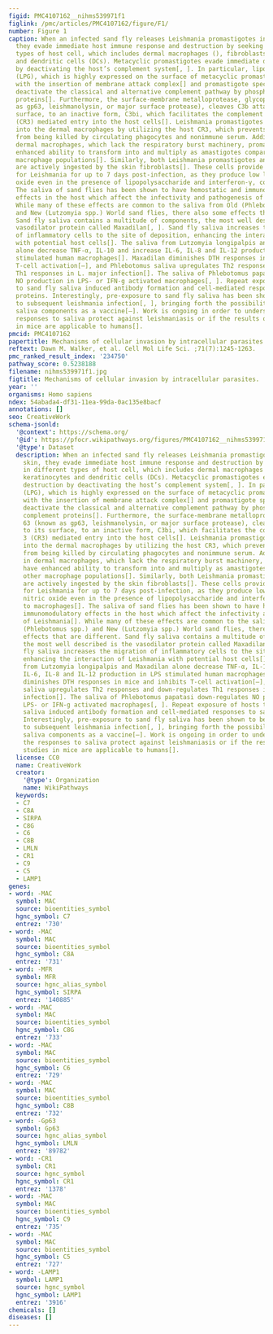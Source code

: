 ```yaml
---
figid: PMC4107162__nihms539971f1
figlink: /pmc/articles/PMC4107162/figure/F1/
number: Figure 1
caption: When an infected sand fly releases Leishmania promastigotes into the skin,
  they evade immediate host immune response and destruction by seeking refuge in different
  types of host cell, which includes dermal macrophages (), fibroblasts, keratinocytes
  and dendritic cells (DCs). Metacyclic promastigotes evade immediate destruction
  by deactivating the host’s complement system[, ]. In particular, lipophosphoglycan
  (LPG), which is highly expressed on the surface of metacyclic promastigotes, interferes
  with the insertion of membrane attack complex[] and promastigote specific kinases
  deactivate the classical and alternative complement pathway by phosphorylating complement
  proteins[]. Furthermore, the surface-membrane metalloprotease, glycoprotein 63 (known
  as gp63, leishmanolysin, or major surface protease), cleaves C3b attached to its
  surface, to an inactive form, C3bi, which facilitates the complement receptor 3
  (CR3) mediated entry into the host cells[]. Leishmania promastigotes gain entry
  into the dermal macrophages by utilizing the host CR3, which prevents the parasites
  from being killed by circulating phagocytes and nonimmune serum. Additionally, in
  dermal macrophages, which lack the respiratory burst machinery, promastigotes have
  enhanced ability to transform into and multiply as amastigotes compared to other
  macrophage populations[]. Similarly, both Leishmania promastigotes and amastigotes
  are actively ingested by the skin fibroblasts[]. These cells provide a safe environment
  for Leishmania for up to 7 days post-infection, as they produce low levels of nitric
  oxide even in the presence of lipopolysaccharide and interferon-γ, compared to macrophages[].
  The saliva of sand flies has been shown to have hemostatic and immunomodulatory
  effects in the host which affect the infectivity and pathogenesis of Leishmania[].
  While many of these effects are common to the saliva from Old (Phlebotomus spp.)
  and New (Lutzomyia spp.) World sand flies, there also some effects that are different.
  Sand fly saliva contains a multitude of components, the most well described is the
  vasodilator protein called Maxadilan[, ]. Sand fly saliva increases the migration
  of inflammatory cells to the site of deposition, enhancing the interaction of Leishmania
  with potential host cells[]. The saliva from Lutzomyia longipalpis and Maxadilan
  alone decrease TNF-α, IL-10 and increase IL-6, IL-8 and IL-12 production in LPS
  stimulated human macrophages[]. Maxadilan diminishes DTH responses in mice and inhibits
  T-cell activation[–], and Phlebotomus saliva upregulates Th2 responses and down-regulates
  Th1 responses in L. major infection[]. The saliva of Phlebotomus papatasi down-regulates
  NO production in LPS- or IFN-g activated macrophages[, ]. Repeat exposure of hosts
  to sand fly saliva induced antibody formation and cell-mediated responses to saliva
  proteins. Interestingly, pre-exposure to sand fly saliva has been shown to be protective
  to subsequent leishmania infection[, ], bringing forth the possibility is using
  saliva components as a vaccine[–]. Work is ongoing in order to understand how the
  responses to saliva protect against leishmaniasis or if the results of these studies
  in mice are applicable to humans[].
pmcid: PMC4107162
papertitle: Mechanisms of cellular invasion by intracellular parasites.
reftext: Dawn M. Walker, et al. Cell Mol Life Sci. ;71(7):1245-1263.
pmc_ranked_result_index: '234750'
pathway_score: 0.5238188
filename: nihms539971f1.jpg
figtitle: Mechanisms of cellular invasion by intracellular parasites.
year: ''
organisms: Homo sapiens
ndex: 54abada4-df31-11ea-99da-0ac135e8bacf
annotations: []
seo: CreativeWork
schema-jsonld:
  '@context': https://schema.org/
  '@id': https://pfocr.wikipathways.org/figures/PMC4107162__nihms539971f1.html
  '@type': Dataset
  description: When an infected sand fly releases Leishmania promastigotes into the
    skin, they evade immediate host immune response and destruction by seeking refuge
    in different types of host cell, which includes dermal macrophages (), fibroblasts,
    keratinocytes and dendritic cells (DCs). Metacyclic promastigotes evade immediate
    destruction by deactivating the host’s complement system[, ]. In particular, lipophosphoglycan
    (LPG), which is highly expressed on the surface of metacyclic promastigotes, interferes
    with the insertion of membrane attack complex[] and promastigote specific kinases
    deactivate the classical and alternative complement pathway by phosphorylating
    complement proteins[]. Furthermore, the surface-membrane metalloprotease, glycoprotein
    63 (known as gp63, leishmanolysin, or major surface protease), cleaves C3b attached
    to its surface, to an inactive form, C3bi, which facilitates the complement receptor
    3 (CR3) mediated entry into the host cells[]. Leishmania promastigotes gain entry
    into the dermal macrophages by utilizing the host CR3, which prevents the parasites
    from being killed by circulating phagocytes and nonimmune serum. Additionally,
    in dermal macrophages, which lack the respiratory burst machinery, promastigotes
    have enhanced ability to transform into and multiply as amastigotes compared to
    other macrophage populations[]. Similarly, both Leishmania promastigotes and amastigotes
    are actively ingested by the skin fibroblasts[]. These cells provide a safe environment
    for Leishmania for up to 7 days post-infection, as they produce low levels of
    nitric oxide even in the presence of lipopolysaccharide and interferon-γ, compared
    to macrophages[]. The saliva of sand flies has been shown to have hemostatic and
    immunomodulatory effects in the host which affect the infectivity and pathogenesis
    of Leishmania[]. While many of these effects are common to the saliva from Old
    (Phlebotomus spp.) and New (Lutzomyia spp.) World sand flies, there also some
    effects that are different. Sand fly saliva contains a multitude of components,
    the most well described is the vasodilator protein called Maxadilan[, ]. Sand
    fly saliva increases the migration of inflammatory cells to the site of deposition,
    enhancing the interaction of Leishmania with potential host cells[]. The saliva
    from Lutzomyia longipalpis and Maxadilan alone decrease TNF-α, IL-10 and increase
    IL-6, IL-8 and IL-12 production in LPS stimulated human macrophages[]. Maxadilan
    diminishes DTH responses in mice and inhibits T-cell activation[–], and Phlebotomus
    saliva upregulates Th2 responses and down-regulates Th1 responses in L. major
    infection[]. The saliva of Phlebotomus papatasi down-regulates NO production in
    LPS- or IFN-g activated macrophages[, ]. Repeat exposure of hosts to sand fly
    saliva induced antibody formation and cell-mediated responses to saliva proteins.
    Interestingly, pre-exposure to sand fly saliva has been shown to be protective
    to subsequent leishmania infection[, ], bringing forth the possibility is using
    saliva components as a vaccine[–]. Work is ongoing in order to understand how
    the responses to saliva protect against leishmaniasis or if the results of these
    studies in mice are applicable to humans[].
  license: CC0
  name: CreativeWork
  creator:
    '@type': Organization
    name: WikiPathways
  keywords:
  - C7
  - C8A
  - SIRPA
  - C8G
  - C6
  - C8B
  - LMLN
  - CR1
  - C9
  - C5
  - LAMP1
genes:
- word: -MAC
  symbol: MAC
  source: bioentities_symbol
  hgnc_symbol: C7
  entrez: '730'
- word: -MAC
  symbol: MAC
  source: bioentities_symbol
  hgnc_symbol: C8A
  entrez: '731'
- word: -MFR
  symbol: MFR
  source: hgnc_alias_symbol
  hgnc_symbol: SIRPA
  entrez: '140885'
- word: -MAC
  symbol: MAC
  source: bioentities_symbol
  hgnc_symbol: C8G
  entrez: '733'
- word: -MAC
  symbol: MAC
  source: bioentities_symbol
  hgnc_symbol: C6
  entrez: '729'
- word: -MAC
  symbol: MAC
  source: bioentities_symbol
  hgnc_symbol: C8B
  entrez: '732'
- word: -Gp63
  symbol: Gp63
  source: hgnc_alias_symbol
  hgnc_symbol: LMLN
  entrez: '89782'
- word: -CR1
  symbol: CR1
  source: hgnc_symbol
  hgnc_symbol: CR1
  entrez: '1378'
- word: -MAC
  symbol: MAC
  source: bioentities_symbol
  hgnc_symbol: C9
  entrez: '735'
- word: -MAC
  symbol: MAC
  source: bioentities_symbol
  hgnc_symbol: C5
  entrez: '727'
- word: -LAMP1
  symbol: LAMP1
  source: hgnc_symbol
  hgnc_symbol: LAMP1
  entrez: '3916'
chemicals: []
diseases: []
---
```

